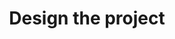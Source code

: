 ---
title: "Design the project"
description: "Modern applications consist of network services that interact with each other. Use the Architecture View of the extension to design and visualize the multi-service applications you are building."
---